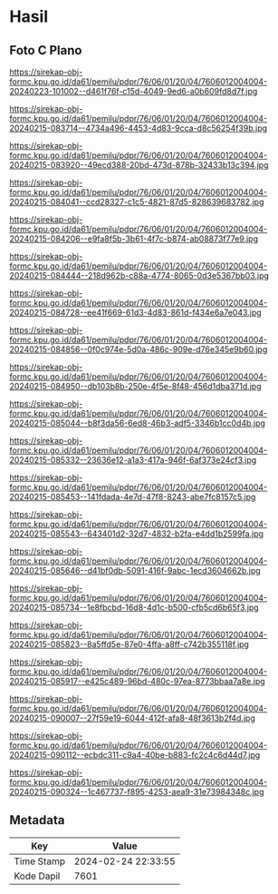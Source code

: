 # Hasil

## Foto C Plano

https://sirekap-obj-formc.kpu.go.id/da61/pemilu/pdpr/76/06/01/20/04/7606012004004-20240223-101002--d461f76f-c15d-4049-9ed6-a0b609fd8d7f.jpg

https://sirekap-obj-formc.kpu.go.id/da61/pemilu/pdpr/76/06/01/20/04/7606012004004-20240215-083714--4734a496-4453-4d83-9cca-d8c56254f39b.jpg

https://sirekap-obj-formc.kpu.go.id/da61/pemilu/pdpr/76/06/01/20/04/7606012004004-20240215-083920--49ecd388-20bd-473d-878b-32433b13c394.jpg

https://sirekap-obj-formc.kpu.go.id/da61/pemilu/pdpr/76/06/01/20/04/7606012004004-20240215-084041--ccd28327-c1c5-4821-87d5-828639683782.jpg

https://sirekap-obj-formc.kpu.go.id/da61/pemilu/pdpr/76/06/01/20/04/7606012004004-20240215-084206--e9fa8f5b-3b61-4f7c-b874-ab08873f77e9.jpg

https://sirekap-obj-formc.kpu.go.id/da61/pemilu/pdpr/76/06/01/20/04/7606012004004-20240215-084444--218d962b-c88a-4774-8065-0d3e5367bb03.jpg

https://sirekap-obj-formc.kpu.go.id/da61/pemilu/pdpr/76/06/01/20/04/7606012004004-20240215-084728--ee41f669-61d3-4d83-861d-f434e6a7e043.jpg

https://sirekap-obj-formc.kpu.go.id/da61/pemilu/pdpr/76/06/01/20/04/7606012004004-20240215-084856--0f0c974e-5d0a-486c-909e-d76e345e9b60.jpg

https://sirekap-obj-formc.kpu.go.id/da61/pemilu/pdpr/76/06/01/20/04/7606012004004-20240215-084950--db103b8b-250e-4f5e-8f48-456d1dba371d.jpg

https://sirekap-obj-formc.kpu.go.id/da61/pemilu/pdpr/76/06/01/20/04/7606012004004-20240215-085044--b8f3da56-6ed8-46b3-adf5-3346b1cc0d4b.jpg

https://sirekap-obj-formc.kpu.go.id/da61/pemilu/pdpr/76/06/01/20/04/7606012004004-20240215-085332--23636e12-a1a3-417a-946f-6af373e24cf3.jpg

https://sirekap-obj-formc.kpu.go.id/da61/pemilu/pdpr/76/06/01/20/04/7606012004004-20240215-085453--141fdada-4e7d-47f8-8243-abe7fc8157c5.jpg

https://sirekap-obj-formc.kpu.go.id/da61/pemilu/pdpr/76/06/01/20/04/7606012004004-20240215-085543--643401d2-32d7-4832-b2fa-e4dd1b2599fa.jpg

https://sirekap-obj-formc.kpu.go.id/da61/pemilu/pdpr/76/06/01/20/04/7606012004004-20240215-085646--d41bf0db-5091-416f-9abc-1ecd3604662b.jpg

https://sirekap-obj-formc.kpu.go.id/da61/pemilu/pdpr/76/06/01/20/04/7606012004004-20240215-085734--1e8fbcbd-16d8-4d1c-b500-cfb5cd6b65f3.jpg

https://sirekap-obj-formc.kpu.go.id/da61/pemilu/pdpr/76/06/01/20/04/7606012004004-20240215-085823--8a5ffd5e-87e0-4ffa-a8ff-c742b355118f.jpg

https://sirekap-obj-formc.kpu.go.id/da61/pemilu/pdpr/76/06/01/20/04/7606012004004-20240215-085917--e425c489-96bd-480c-97ea-8773bbaa7a8e.jpg

https://sirekap-obj-formc.kpu.go.id/da61/pemilu/pdpr/76/06/01/20/04/7606012004004-20240215-090007--27f59e19-6044-412f-afa8-48f3613b2f4d.jpg

https://sirekap-obj-formc.kpu.go.id/da61/pemilu/pdpr/76/06/01/20/04/7606012004004-20240215-090112--ecbdc311-c9a4-40be-b883-fc2c4c6d44d7.jpg

https://sirekap-obj-formc.kpu.go.id/da61/pemilu/pdpr/76/06/01/20/04/7606012004004-20240215-090324--1c467737-f895-4253-aea9-31e73984348c.jpg


## Metadata

| Key        | Value               |
| ---------- | ------------------- |
| Time Stamp | 2024-02-24 22:33:55 |
| Kode Dapil | 7601                |



